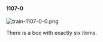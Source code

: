 #### 1107-0
![train-1107-0-0.png](https://github.com/lil-lab/nlvr/raw/master/nlvr/train/images/31/train-1107-0-0.png "train-1107-0-0.png")

There is a box with exactly six items.